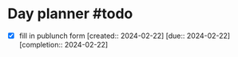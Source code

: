 # Day planner #todo 
- [x] fill in publunch form  [created:: 2024-02-22]  [due:: 2024-02-22]  [completion:: 2024-02-22]



